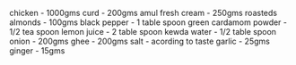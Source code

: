                                   
chicken - 1000gms
curd - 200gms
amul fresh cream - 250gms
roasteds almonds - 100gms
black pepper - 1 table spoon
green cardamom powder - 1/2 tea spoon
lemon juice - 2 table spoon
kewda water - 1/2 table spoon
onion - 200gms
ghee - 200gms
salt - acording to taste
garlic - 25gms
ginger - 15gms
